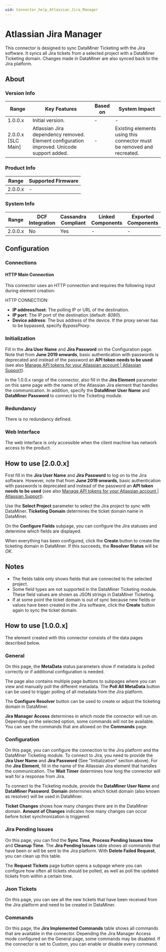 ```yaml
---
uid: Connector_help_Atlassian_Jira_Manager
---
```


# Atlassian Jira Manager

This connector is designed to sync DataMiner Ticketing with the Jira software. It syncs all Jira tickets from a selected project with a DataMiner Ticketing domain. Changes made in DataMiner are also synced back to the Jira platform.

## About

### Version Info

| **Range**            | **Key Features**                                                                          | **Based on** | **System Impact**                                                     |
|----------------------|-------------------------------------------------------------------------------------------|--------------|-----------------------------------------------------------------------|
| 1.0.0.x              | Initial version.                                                                          | -            | -                                                                     |
| 2.0.0.x [SLC Main]   | Atlassian Jira dependency removed. Element configuration improved. Unicode support added. | -            | Existing elements using this connector must be removed and recreated. |

### Product Info

| Range     | Supported Firmware     |
|-----------|------------------------|
| 2.0.0.x   | -                      |

### System Info

| Range     | DCF Integration     | Cassandra Compliant     | Linked Components     | Exported Components     |
|-----------|---------------------|-------------------------|-----------------------|-------------------------|
| 2.0.0.x   | No                  | Yes                     | -                     | -                       |

## Configuration

### Connections

#### HTTP Main Connection

This connector uses an HTTP connection and requires the following input during element creation:

HTTP CONNECTION:

- **IP address/host**: The polling IP or URL of the destination.
- **IP port**: The IP port of the destination (default: *8080*).
- **Device address**: The bus address of the device. If the proxy server has to be bypassed, specify *BypassProxy*.

### Initialization

Fill in the **Jira User Name** and **Jira Password** on the Configuration page. Note that from **June 2019 onwards**, basic authentication with passwords is deprecated and instead of the password an **API token** **needs to be used** (see also [Manage API tokens for your Atlassian account \| Atlassian Support](https://support.atlassian.com/atlassian-account/docs/manage-api-tokens-for-your-atlassian-account/)).

In the 1.0.0.x range of the connector, also fill in the **Jira Element** parameter on this same page with the name of the Atlassian Jira element that handles the communication. In addition, specify the **DataMiner User Name** and **DataMiner Password** to connect to the Ticketing module.

### Redundancy

There is no redundancy defined.

### Web Interface

The web interface is only accessible when the client machine has network access to the product.

## How to use \[2.0.0.x\]

First fill in the **Jira User Name** and **Jira Password** to log on to the Jira software. However, note that from **June 2019 onwards**, basic authentication with passwords is deprecated and instead of the password an **API token** **needs to be used** (see also [Manage API tokens for your Atlassian account \| Atlassian Support](https://support.atlassian.com/atlassian-account/docs/manage-api-tokens-for-your-atlassian-account/)).

Use the **Select Project** parameter to select the Jira project to sync with DataMiner. **Ticketing Domain** determines the ticket domain name in DataMiner.

On the **Configure Fields** subpage, you can configure the Jira statuses and determine which fields are displayed.

When everything has been configured, click the **Create** button to create the ticketing domain in DataMiner. If this succeeds, the **Resolver Status** will be *OK*.

## Notes

- The fields table only shows fields that are connected to the selected project.
- Some field types are not supported in the DataMiner Ticketing module. These field values are shown as JSON strings in DataMiner Ticketing.
- If at some point the ticket domain is out of sync because new fields or values have been created in the Jira software, click the **Create** button again to sync the ticket domain.

## How to use \[1.0.0.x\]

The element created with this connector consists of the data pages described below.

### General

On this page, the **MetaData** status parameters show if metadata is polled correctly or if additional configuration is needed.

The page also contains multiple page buttons to subpages where you can view and manually poll the different metadata. The **Poll All MetaData** button can be used to trigger polling of all metadata from the Jira platform.

The **Configure Resolver** button can be used to create or adjust the ticketing domain in DataMiner.

**Jira Manager Access** determines in which mode the connector will run on. Depending on the selected option, some commands will not be available. You can see the commands that are allowed on the **Commands** page.

### Configuration

On this page, you can configure the connection to the Jira platform and the DataMiner Ticketing module. To connect to Jira, you need to provide the **Jira User Name** and **Jira Password** (See "Initialization" section above). For the **Jira Element**, fill in the name of the Atlassian Jira element that handles the communication. The **Wait Timer** determines how long the connector will wait for a response from Jira.

To connect to the Ticketing module, provide the **DataMiner User Name** and **DataMiner Password**. **Domain** determines which ticket domain (also known as resolver) will be used in DataMiner.

**Ticket Changes** shows how many changes there are in the DataMiner domain. **Amount of Changes** indicates how many changes can occur before ticket synchronization is triggered.

### Jira Pending Issues

On this page, you can find the **Sync Time**, **Process Pending Issues time** and **Cleanup Time**. The **Jira Pending Issues** table shows all commands that have been or will be sent to the Jira platform. With **Delete Failed Request**, you can clean up this table.

The **Request Tickets** page button opens a subpage where you can configure how often all tickets should be polled, as well as poll the updated tickets from within a certain time.

### Json Tickets

On this page, you can see all the new tickets that have been received from the Jira platform and need to be created in DataMiner.

### Commands

On this page, the **Jira Implemented Commands** table shows all commands that are available in the connector. Depending the Jira Manager Access mode configured on the General page, some commands may be disabled. If the connector is set to *Custom*, you can enable or disable every command.
